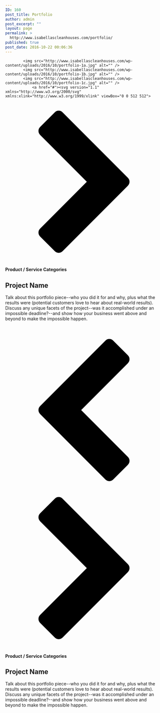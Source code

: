 ```yaml
---
ID: 160
post_title: Portfolio
author: admin
post_excerpt: ""
layout: page
permalink: >
  http://www.isabellascleanhouses.com/portfolio/
published: true
post_date: 2016-10-22 00:06:36
---
```


			<img src="http://www.isabellascleanhouses.com/wp-content/uploads/2016/10/portfolio-1a.jpg" alt="" />			
			<img src="http://www.isabellascleanhouses.com/wp-content/uploads/2016/10/portfolio-1b.jpg" alt="" />			
			<img src="http://www.isabellascleanhouses.com/wp-content/uploads/2016/10/portfolio-1c.jpg" alt="" />			
				<a href="#"><svg version="1.1" xmlns="http://www.w3.org/2000/svg" xmlns:xlink="http://www.w3.org/1999/xlink" viewBox="0 0 512 512">
<path d="M398.572,104.287L246.857,256.001l151.715,151.714c3.617,3.618,5.428,7.904,5.428,12.856c0,4.953-1.811,9.238-5.428,12.857 l-47.428,47.428c-3.619,3.619-7.904,5.428-12.857,5.428s-9.238-1.809-12.857-5.428l-212-212c-3.619-3.618-5.428-7.904-5.428-12.856 c0-4.953,1.81-9.238,5.428-12.857l212-212c3.619-3.618,7.904-5.428,12.857-5.428s9.238,1.81,12.857,5.428l47.428,47.429 C402.189,82.19,404,86.476,404,91.428c0,4.953-1.811,9.238-5.428,12.857V104.287z"/>
</svg>
</a>
				<a href="#"><svg version="1.1" xmlns="http://www.w3.org/2000/svg" xmlns:xlink="http://www.w3.org/1999/xlink" viewBox="0 0 512 512">
<path d="M113.428,407.713l151.715-151.714L113.428,104.285c-3.617-3.618-5.428-7.904-5.428-12.856c0-4.953,1.811-9.238,5.428-12.857 l47.428-47.428c3.619-3.619,7.904-5.428,12.857-5.428s9.238,1.809,12.857,5.428l212,212c3.619,3.618,5.429,7.904,5.429,12.856 c0,4.953-1.81,9.238-5.429,12.857l-212,212c-3.619,3.618-7.904,5.428-12.857,5.428s-9.238-1.81-12.857-5.428l-47.428-47.429 c-3.617-3.618-5.428-7.904-5.428-12.856c0-4.953,1.811-9.238,5.428-12.857V407.713z"/>
</svg>
</a>
	<h4>Product / Service Categories</h4>
<h2>Project Name</h2>
<p>Talk about this portfolio piece--who you did it for and why, plus what the results were (potential customers love to hear about real-world results). Discuss any unique facets of the project--was it accomplished under an impossible deadline?--and show how your business went above and beyond to make the impossible happen.</p>
			<img src="http://www.isabellascleanhouses.com/wp-content/uploads/2016/10/portfolio-2a.jpg" alt="" />			
			<img src="http://www.isabellascleanhouses.com/wp-content/uploads/2016/10/portfolio-2b.jpg" alt="" />			
			<img src="http://www.isabellascleanhouses.com/wp-content/uploads/2016/10/portfolio-2c.jpg" alt="" />			
			<img src="http://www.isabellascleanhouses.com/wp-content/uploads/2016/10/portfolio-2d.jpg" alt="" />			
				<a href="#"><svg version="1.1" xmlns="http://www.w3.org/2000/svg" xmlns:xlink="http://www.w3.org/1999/xlink" viewBox="0 0 512 512">
<path d="M398.572,104.287L246.857,256.001l151.715,151.714c3.617,3.618,5.428,7.904,5.428,12.856c0,4.953-1.811,9.238-5.428,12.857 l-47.428,47.428c-3.619,3.619-7.904,5.428-12.857,5.428s-9.238-1.809-12.857-5.428l-212-212c-3.619-3.618-5.428-7.904-5.428-12.856 c0-4.953,1.81-9.238,5.428-12.857l212-212c3.619-3.618,7.904-5.428,12.857-5.428s9.238,1.81,12.857,5.428l47.428,47.429 C402.189,82.19,404,86.476,404,91.428c0,4.953-1.811,9.238-5.428,12.857V104.287z"/>
</svg>
</a>
				<a href="#"><svg version="1.1" xmlns="http://www.w3.org/2000/svg" xmlns:xlink="http://www.w3.org/1999/xlink" viewBox="0 0 512 512">
<path d="M113.428,407.713l151.715-151.714L113.428,104.285c-3.617-3.618-5.428-7.904-5.428-12.856c0-4.953,1.811-9.238,5.428-12.857 l47.428-47.428c3.619-3.619,7.904-5.428,12.857-5.428s9.238,1.809,12.857,5.428l212,212c3.619,3.618,5.429,7.904,5.429,12.856 c0,4.953-1.81,9.238-5.429,12.857l-212,212c-3.619,3.618-7.904,5.428-12.857,5.428s-9.238-1.81-12.857-5.428l-47.428-47.429 c-3.617-3.618-5.428-7.904-5.428-12.856c0-4.953,1.811-9.238,5.428-12.857V407.713z"/>
</svg>
</a>
	<h4>Product / Service Categories</h4>
<h2>Project Name</h2>
<p>Talk about this portfolio piece--who you did it for and why, plus what the results were (potential customers love to hear about real-world results). Discuss any unique facets of the project--was it accomplished under an impossible deadline?--and show how your business went above and beyond to make the impossible happen.</p>